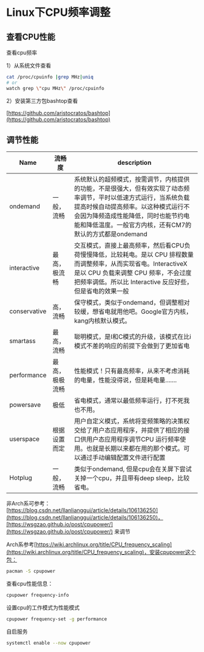 # Linux下CPU频率调整

<!--
Tags: For管理员
category: Linux奇技淫巧
create_date: October 2, 2021 4:01 PM
description: 使用cpupower包
-->

## 查看CPU性能

查看cpu频率

1）从系统文件查看

```bash
cat /proc/cpuinfo |grep MHz|uniq
# or
watch grep \"cpu MHz\" /proc/cpuinfo

```

2）安装第三方包bashtop查看

[https://github.com/aristocratos/bashtop](https://github.com/aristocratos/bashtop)

## 调节性能

| Name         | 流畅度     | description                                                                                                                        |
|--------------|---------|------------------------------------------------------------------------------------------------------------------------------------|
| ondemand     |  一般，流畅  | 系统默认的超频模式，按需调节，内核提供的功能，不是很强大，但有效实现了动态频率调节，平时以低速方式运行，当系统负载提高时候自动提高频率。以这种模式运行不会因为降频造成性能降低，同时也能节约电能和降低温度。一般官方内核，还有CM7的默认的方式都是ondemand |
| interactive  | 最高，极流畅  | 交互模式，直接上最高频率，然后看CPU负荷慢慢降低，比较耗电。是以 CPU 排程数量而调整频率，从而实现省电。InteractiveX 是以 CPU 负载来调整 CPU 频率，不会过度把频率调低。所以比 Interactive 反应好些，但是省电的效果一般   |
| conservative | 高，流畅    | 保守模式，类似于ondemand，但调整相对较缓，想省电就用他吧。Google官方内核，kang内核默认模式。                                                                            |
| smartass     | 最高，流畅   | 聪明模式，是I和C模式的升级，该模式在比i模式不差的响应的前提下会做到了更加省电                                                                                           |
| performance  | 最高，极极流畅 | 性能模式！只有最高频率，从来不考虑消耗的电量，性能没得说，但是耗电量.......                                                                                          |
| powersave    | 极低      | 省电模式，通常以最低频率运行，打不死我也不用。                                                                                                            |
| userspace    | 根据设置而定  | 用户自定义模式，系统将变频策略的决策权交给了用户态应用程序，并提供了相应的接口供用户态应用程序调节CPU 运行频率使用。也就是长期以来都在用的那个模式。可以通过手动编辑配置文件进行配置                                       |
| Hotplug      | 一般，流畅   | 类似于ondemand, 但是cpu会在关屏下尝试关掉一个cpu，并且带有deep sleep，比较省电。                                                                              |



非Arch系可参考：[https://blog.csdn.net/llanlianggui/article/details/106136250](https://blog.csdn.net/llanlianggui/article/details/106136250)，[https://wsgzao.github.io/post/cpupower/](https://wsgzao.github.io/post/cpupower/) 来调节

Arch系参考[https://wiki.archlinux.org/title/CPU_frequency_scaling](https://wiki.archlinux.org/title/CPU_frequency_scaling)，安装cpupower这个包：

```bash
pacman -S cpupower
```

查看cpu性能信息：

```bash
cpupower frequency-info
```

设置cpu的工作模式为性能模式

```bash
cpupower frequency-set -g performance
```

自启服务

```bash
systemctl enable --now cpupower
```
<!--Valine-->